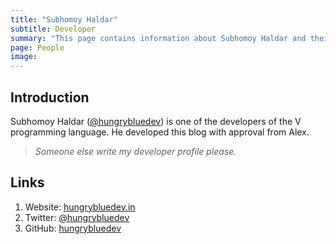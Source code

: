 ```yaml
---
title: "Subhomoy Haldar"
subtitle: Developer
summary: "This page contains information about Subhomoy Haldar and their contributions to V"
page: People
image:
---
```


## Introduction

Subhomoy Haldar ([@hungrybluedev](https://github.com/hungrybluedev)) is one of the developers of the V programming language. He developed this blog with approval from Alex.

> _Someone else write my developer profile please._

## Links

1. Website: [hungrybluedev.in](https://hungrybluedev.in/)
2. Twitter: [@hungrybluedev](https://twitter.com/hungrybluedev)
3. GitHub: [hungrybluedev](https://github.com/hungrybluedev)
